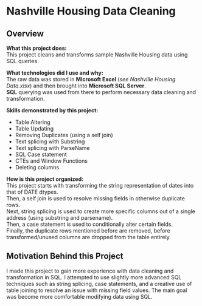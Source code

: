 Nashville Housing Data Cleaning
===============================

Overview
--------

**What this project does:**  
This project cleans and transforms sample Nashville Housing data using SQL queries.

**What technologies did I use and why:**  
The raw data was stored in **Microsoft Excel** (_see Nashville Housing Data.xlsx_) and then brought into **Microsoft SQL Server**.  
**SQL** querying was used from there to perform necessary data cleaning and transformation.

**Skills demonstrated by this project:**  
* Table Altering
* Table Updating
* Removing Duplicates (using a self join)
* Text splicing with Substring
* Text splicing with ParseName
* SQL Case statement
* CTEs and Window Functions
* Deleting columns

**How is this project organized:**  
This project starts with transforming the string representation of dates into that of DATE dtypes.  
Then, a self join is used to resolve missing fields in otherwise duplicate rows.  
Next, string splicing is used to create more specific columns out of a single address (using substring and parsename).  
Then, a case statement is used to conditionally alter certain fields.  
Finally, the duplicate rows mentioned before are removed, before transformed/unused columns are dropped from the table entirely.


Motivation Behind this Project
------------------------------
I made this project to gain more experience with data cleaning and transformation in SQL. I attempted to use slightly more advanced SQL techniques such as string splicing, case statements, and a creative use of table joining to resolve an issue with missing field values. The main goal was become more comfortable modifying data using SQL.
